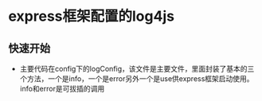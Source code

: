 # express框架配置的log4js

## 快速开始
  - 主要代码在config下的logConfig，该文件是主要文件，里面封装了基本的三个方法，一个是info，一个是error另外一个是use供express框架启动使用。info和error是可拔插的调用